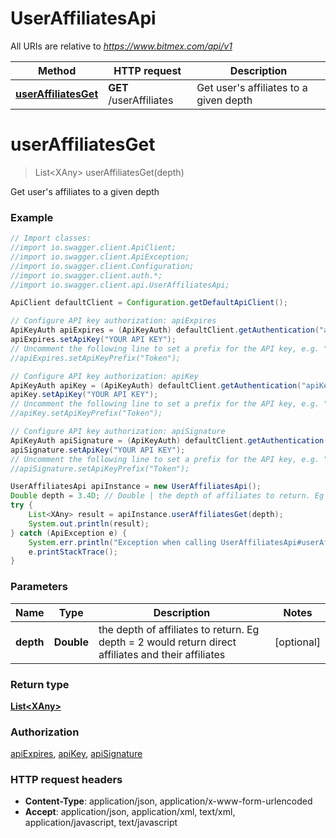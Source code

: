 # UserAffiliatesApi

All URIs are relative to *https://www.bitmex.com/api/v1*

Method | HTTP request | Description
------------- | ------------- | -------------
[**userAffiliatesGet**](UserAffiliatesApi.md#userAffiliatesGet) | **GET** /userAffiliates | Get user&#39;s affiliates to a given depth


<a name="userAffiliatesGet"></a>
# **userAffiliatesGet**
> List&lt;XAny&gt; userAffiliatesGet(depth)

Get user&#39;s affiliates to a given depth

### Example
```java
// Import classes:
//import io.swagger.client.ApiClient;
//import io.swagger.client.ApiException;
//import io.swagger.client.Configuration;
//import io.swagger.client.auth.*;
//import io.swagger.client.api.UserAffiliatesApi;

ApiClient defaultClient = Configuration.getDefaultApiClient();

// Configure API key authorization: apiExpires
ApiKeyAuth apiExpires = (ApiKeyAuth) defaultClient.getAuthentication("apiExpires");
apiExpires.setApiKey("YOUR API KEY");
// Uncomment the following line to set a prefix for the API key, e.g. "Token" (defaults to null)
//apiExpires.setApiKeyPrefix("Token");

// Configure API key authorization: apiKey
ApiKeyAuth apiKey = (ApiKeyAuth) defaultClient.getAuthentication("apiKey");
apiKey.setApiKey("YOUR API KEY");
// Uncomment the following line to set a prefix for the API key, e.g. "Token" (defaults to null)
//apiKey.setApiKeyPrefix("Token");

// Configure API key authorization: apiSignature
ApiKeyAuth apiSignature = (ApiKeyAuth) defaultClient.getAuthentication("apiSignature");
apiSignature.setApiKey("YOUR API KEY");
// Uncomment the following line to set a prefix for the API key, e.g. "Token" (defaults to null)
//apiSignature.setApiKeyPrefix("Token");

UserAffiliatesApi apiInstance = new UserAffiliatesApi();
Double depth = 3.4D; // Double | the depth of affiliates to return. Eg depth = 2 would return direct affiliates and their affiliates
try {
    List<XAny> result = apiInstance.userAffiliatesGet(depth);
    System.out.println(result);
} catch (ApiException e) {
    System.err.println("Exception when calling UserAffiliatesApi#userAffiliatesGet");
    e.printStackTrace();
}
```

### Parameters

Name | Type | Description  | Notes
------------- | ------------- | ------------- | -------------
 **depth** | **Double**| the depth of affiliates to return. Eg depth &#x3D; 2 would return direct affiliates and their affiliates | [optional]

### Return type

[**List&lt;XAny&gt;**](XAny.md)

### Authorization

[apiExpires](../README.md#apiExpires), [apiKey](../README.md#apiKey), [apiSignature](../README.md#apiSignature)

### HTTP request headers

 - **Content-Type**: application/json, application/x-www-form-urlencoded
 - **Accept**: application/json, application/xml, text/xml, application/javascript, text/javascript

